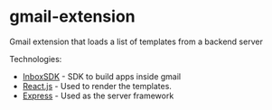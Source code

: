 # gmail-extension
Gmail extension that loads a list of templates from a backend server

Technologies:
- [InboxSDK](https://www.inboxsdk.com/) - SDK to build apps inside gmail
- [React.js](https://reactjs.org/) - Used to render the templates.
- [Express](https://expressjs.com/) - Used as the server framework
